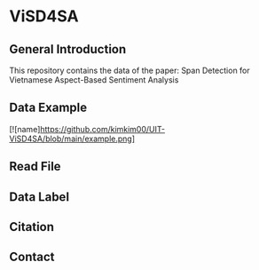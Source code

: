# ViSD4SA
## General Introduction
This repository contains the data of the paper: Span Detection for Vietnamese Aspect-Based Sentiment Analysis

## Data Example
[![name]https://github.com/kimkim00/UIT-ViSD4SA/blob/main/example.png]
## Read File

## Data Label

## Citation

## Contact
